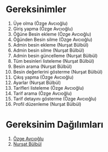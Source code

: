 # Gereksinimler
1. Üye olma (Özge Avcıoğlu)  
2. Giriş yapma (Özge Avcıoğlu)  
3. Öğüne Besin ekleme (Özge Avcıoğlu)   
4. Öğünden Besin silme (Özge Avcıoğlu)  
5. Admin besin ekleme (Nurşat Bülbül)  
6. Admin besin silme (Nurşat Bülbül)  
7. Admin besin güncelleme (Nurşat Bülbül)  
8. Tüm besinleri listeleme (Nurşat Bülbül)  
9. Besin arama (Nurşat Bülbül)  
10. Besin değerlerini gösterme (Nurşat Bülbül)  
11. Çıkış yapma (Özge Avcıoğlu)  
12. Ayarlar (Nurşat Bülbül)  
13. Tarifleri listeleme (Özge Avcıoğlu)  
14. Tarif arama (Özge Avcıoğlu)  
15. Tarif detayını gösterme (Özge Avcıoğlu)  
16. Profil düzenleme (Nurşat Bülbül)  

# Gereksinim Dağılımları

1. [Özge Avcıoğlu ](https://github.com/Nurshot/MacroCalculator/blob/main/Gereksinim/ozge/Ozge.md)  
2. [Nurşat Bülbül ](https://github.com/Nurshot/MacroCalculator/blob/main/Gereksinim/nursat/README.md)

